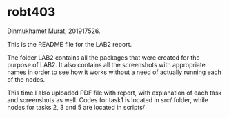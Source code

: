 # robt403
Dinmukhamet Murat, 201917526.

This is the README file for the LAB2 report.

The folder LAB2 contains all the packages that were created for the purpose of LAB2.
It also contains all the screenshots with appropriate names in order to see how it works
without a need of actually running each of the nodes.

This time I also uploaded PDF file with report, with explanation of each task and screenshots as well.
Codes for task1 is located in src/ folder, while nodes for tasks 2, 3 and 5 are located in scripts/


